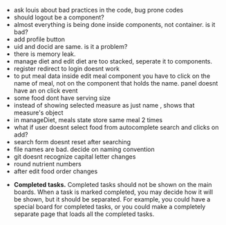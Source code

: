 -   ask louis about bad practices in the code, bug prone codes
-   should logout be a component?
-   almost everything is being done inside components, not container. is it bad?
-   add profile button
-   uid and docid are same. is it a problem?
-   there is memory leak.
-   manage diet and edit diet are too stacked, seperate it to components.
-   register redirect to login doesnt work
-   to put meal data inside edit meal component you have to click on the name of meal, not on the component that holds the name. panel doesnt have an on click event
-   some food dont have serving size
-   instead of showing selected measure as just name , shows that measure's object
-   in manageDiet, meals state store same meal 2 times
-   what if user doesnt select food from autocomplete search and clicks on add?
-   search form doesnt reset after searching
-   file names are bad. decide on naming convention
-   git doesnt recognize capital letter changes
-   round nutrient numbers
-   after edit food order changes

*   **Completed tasks.** Completed tasks should not be shown on the main boards. When a task is marked completed, you may decide how it will be shown, but it should be separated. For example, you could have a special board for completed tasks, or you could make a completely separate page that loads all the completed tasks.
